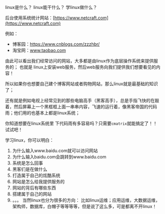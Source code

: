 linux是什么？
linux能干什么？
学linux做什么？
<!--more-->
后台使用系统统计网站：[https://www.netcraft.com](https://www.netcraft.com)

例如：
- 博客园：https://www.cnblogs.com/zzzhbr/
- 淘宝网：www.taobao.com

由此可以看出我们经常访问的网站，大多都是由linux作为底层操作系统来提供服务的；
也就是 linux上安装web服务，然后web服务向我们提供我们想要看见的内容！

所以如果你也想要自己建个博客网站或者购物网站，那么linux就是最基础的知识了；

还有就是例如电视上经常见到的那些电脑高手（黑客高手），总是手指飞快的在敲着，然后屏幕上一个黑框框上面一串串内容，飞速的运行着，像黑客帝国的代码雨；他们用的也基本上都是linux系统；

你知道想要在linux系统里 下代码雨有多容易吗？只需要`cmatrix`就能搞定了！！
试试吧！

学习linux，你可以明白：
1. 为什么输入www.baidu.com就可以访问网站
2. 为什么输入baidu.com会跳转到www.baidu.com
3. 系统是怎么回事
4. 黑客们是在做什么
5. 打造属于自己的炫酷系统
6. 网站是怎么给我提供服务的
7. 网站的背后有哪些东西
8. 搭建属于自己的网站
9. 。。。
当然linux也分为很多的方向：
比如linux运维；应用运维，大数据运维，架构师，数据库，白帽子等等等等，但是说了这么多，可是都离不开linux！




